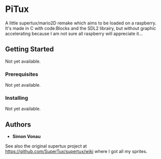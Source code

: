 # PiTux

A little supertux/mario2D remake which aims to be loaded on a raspberry.
It's made in C with code:Blocks and the SDL2 librairy, but without graphic accelerating because I am not sure all raspberry will appreciate it...


## Getting Started

Not yet available.

### Prerequisites

Not yet available.

### Installing

Not yet available.


## Authors

* **Simon Vonau**

See also the original supertux project at https://github.com/SuperTux/supertux/wiki where I got all my sprites.



